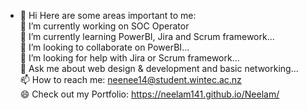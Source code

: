 - 👋 Hi
Here are some areas important to me: <br>
🔭 I’m currently working on SOC Operator <br>
🌱 I’m currently learning PowerBI, Jira and Scrum framework...<br>
👯 I’m looking to collaborate on PowerBI...<br>
🤔 I’m looking for help with Jira or Scrum framework... <br>
💬 Ask me about web design & development and basic networking...<br>
📫 How to reach me: neenee14@student.wintec.ac.nz <br>
😄 Check out my Portfolio: https://neelam141.github.io/Neelam/
<!---
Neelam141/Neelam141 is a ✨ special ✨ repository because its `README.md` (this file) appears on your GitHub profile.
You can click the Preview link to take a look at your changes.
--->
